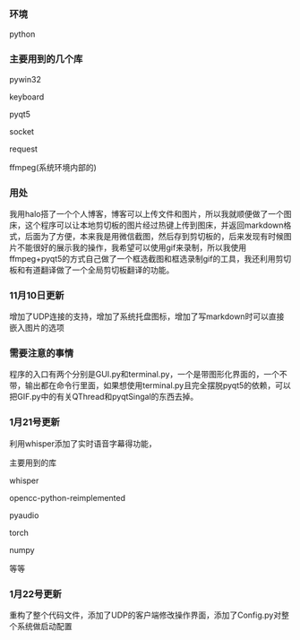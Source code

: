 ### 环境

python

### 主要用到的几个库

pywin32

keyboard

pyqt5

socket

request

ffmpeg(系统环境内部的)

### 用处

我用halo搭了一个个人博客，博客可以上传文件和图片，所以我就顺便做了一个图床，这个程序可以让本地剪切板的图片经过热键上传到图床，并返回markdown格式，后面为了方便，本来我是用微信截图，然后存到剪切板的，后来发现有时候图片不能很好的展示我的操作，我希望可以使用gif来录制，所以我使用ffmpeg+pyqt5的方式自己做了一个框选截图和框选录制gif的工具，我还利用剪切板和有道翻译做了一个全局剪切板翻译的功能。

### 11月10日更新

增加了UDP连接的支持，增加了系统托盘图标，增加了写markdown时可以直接嵌入图片的选项

### 需要注意的事情

程序的入口有两个分别是GUI.py和terminal.py，一个是带图形化界面的，一个不带，输出都在命令行里面，如果想使用terminal.py且完全摆脱pyqt5的依赖，可以把GIF.py中的有关QThread和pyqtSingal的东西去掉。

### 1月21号更新

利用whisper添加了实时语音字幕得功能，

主要用到的库

whisper

opencc-python-reimplemented

pyaudio

torch

numpy

等等

### 1月22号更新

重构了整个代码文件，添加了UDP的客户端修改操作界面，添加了Config.py对整个系统做启动配置

